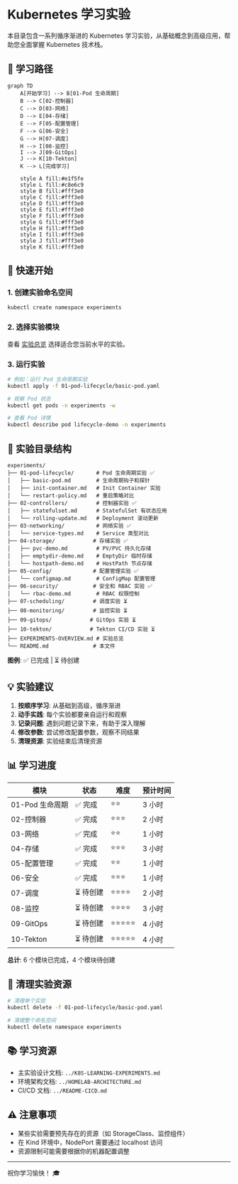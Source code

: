 # Kubernetes 学习实验

本目录包含一系列循序渐进的 Kubernetes 学习实验，从基础概念到高级应用，帮助您全面掌握 Kubernetes 技术栈。

## 🎯 学习路径

```mermaid
graph TD
    A[开始学习] --> B[01-Pod 生命周期]
    B --> C[02-控制器]
    C --> D[03-网络]
    D --> E[04-存储]
    E --> F[05-配置管理]
    F --> G[06-安全]
    G --> H[07-调度]
    H --> I[08-监控]
    I --> J[09-GitOps]
    J --> K[10-Tekton]
    K --> L[完成学习]
    
    style A fill:#e1f5fe
    style L fill:#c8e6c9
    style B fill:#fff3e0
    style C fill:#fff3e0
    style D fill:#fff3e0
    style E fill:#fff3e0
    style F fill:#fff3e0
    style G fill:#fff3e0
    style H fill:#fff3e0
    style I fill:#fff3e0
    style J fill:#fff3e0
    style K fill:#fff3e0
```

## 🚀 快速开始

### 1. 创建实验命名空间
```bash
kubectl create namespace experiments
```

### 2. 选择实验模块
查看 [实验总览](EXPERIMENTS-OVERVIEW.md) 选择适合您当前水平的实验。

### 3. 运行实验
```bash
# 例如：运行 Pod 生命周期实验
kubectl apply -f 01-pod-lifecycle/basic-pod.yaml

# 观察 Pod 状态
kubectl get pods -n experiments -w

# 查看 Pod 详情
kubectl describe pod lifecycle-demo -n experiments
```

## 📁 实验目录结构

```
experiments/
├── 01-pod-lifecycle/       # Pod 生命周期实验 ✅
│   ├── basic-pod.md        # 生命周期钩子和探针
│   ├── init-container.md   # Init Container 实验
│   └── restart-policy.md   # 重启策略对比
├── 02-controllers/         # 控制器实验 ✅
│   ├── statefulset.md      # StatefulSet 有状态应用
│   └── rolling-update.md   # Deployment 滚动更新
├── 03-networking/          # 网络实验 ✅
│   └── service-types.md    # Service 类型对比
├── 04-storage/            # 存储实验 ✅
│   ├── pvc-demo.md         # PV/PVC 持久化存储
│   ├── emptydir-demo.md    # EmptyDir 临时存储
│   └── hostpath-demo.md    # HostPath 节点存储
├── 05-config/             # 配置管理实验 ✅
│   └── configmap.md        # ConfigMap 配置管理
├── 06-security/           # 安全和 RBAC 实验 ✅
│   └── rbac-demo.md        # RBAC 权限控制
├── 07-scheduling/         # 调度实验 ⏳
├── 08-monitoring/         # 监控实验 ⏳
├── 09-gitops/            # GitOps 实验 ⏳
├── 10-tekton/            # Tekton CI/CD 实验 ⏳
├── EXPERIMENTS-OVERVIEW.md # 实验总览
└── README.md              # 本文件
```

**图例**: ✅ 已完成 | ⏳ 待创建

## 💡 实验建议

1. **按顺序学习**: 从基础到高级，循序渐进
2. **动手实践**: 每个实验都要亲自运行和观察
3. **记录问题**: 遇到问题记录下来，有助于深入理解
4. **修改参数**: 尝试修改配置参数，观察不同结果
5. **清理资源**: 实验结束后清理资源

## 📊 学习进度

| 模块 | 状态 | 难度 | 预计时间 |
|------|------|------|----------|
| 01-Pod 生命周期 | ✅ 完成 | ⭐⭐ | 3 小时 |
| 02-控制器 | ✅ 完成 | ⭐⭐⭐ | 2 小时 |
| 03-网络 | ✅ 完成 | ⭐⭐ | 1 小时 |
| 04-存储 | ✅ 完成 | ⭐⭐⭐ | 3 小时 |
| 05-配置管理 | ✅ 完成 | ⭐⭐ | 1 小时 |
| 06-安全 | ✅ 完成 | ⭐⭐⭐ | 1 小时 |
| 07-调度 | ⏳ 待创建 | ⭐⭐⭐⭐ | 2 小时 |
| 08-监控 | ⏳ 待创建 | ⭐⭐⭐⭐ | 3 小时 |
| 09-GitOps | ⏳ 待创建 | ⭐⭐⭐⭐⭐ | 4 小时 |
| 10-Tekton | ⏳ 待创建 | ⭐⭐⭐⭐⭐ | 4 小时 |

**总计**: 6 个模块已完成，4 个模块待创建

## 🧹 清理实验资源

```bash
# 清理单个实验
kubectl delete -f 01-pod-lifecycle/basic-pod.yaml

# 清理整个命名空间
kubectl delete namespace experiments
```

## 📚 学习资源

- 主实验设计文档: `../K8S-LEARNING-EXPERIMENTS.md`
- 环境架构文档: `../HOMELAB-ARCHITECTURE.md`
- CI/CD 文档: `../README-CICD.md`

## ⚠️ 注意事项

- 某些实验需要预先存在的资源（如 StorageClass、监控组件）
- 在 Kind 环境中，NodePort 需要通过 localhost 访问
- 资源限制可能需要根据你的机器配置调整

---

祝你学习愉快！ 🎓

